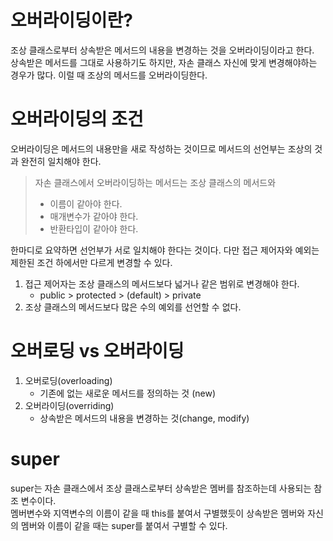 # 오버라이딩이란?

조상 클래스로부터 상속받은 메서드의 내용을 변경하는 것을 오버라이딩이라고 한다.  
상속받은 메서드를 그대로 사용하기도 하지만, 자손 클래스 자신에 맞게 변경해야하는 경우가 많다. 이럴 때 조상의 메서드를 오버라이딩한다.

# 오버라이딩의 조건

오버라이딩은 메서드의 내용만을 새로 작성하는 것이므로 메서드의 선언부는 조상의 것과 완전히 일치해야 한다.

> 자손 클래스에서 오버라이딩하는 메서드는 조상 클래스의 메서드와
>
> - 이름이 같아야 한다.
> - 매개변수가 같아야 한다.
> - 반환타입이 같아야 한다.

한마디로 요약하면 선언부가 서로 일치해야 한다는 것이다. 다만 접근 제어자와 예외는 제한된 조건 하에서만 다르게 변경할 수 있다.

1. 접근 제어자는 조상 클래스의 메서드보다 넓거나 같은 범위로 변경해야 한다.
   - public > protected > (default) > private
2. 조상 클래스의 메서드보다 많은 수의 예외를 선언할 수 없다.

# 오버로딩 vs 오버라이딩

1. 오버로딩(overloading)
   - 기존에 없는 새로운 메서드를 정의하는 것 (new)
2. 오버라이딩(overriding)
   - 상속받은 메서드의 내용을 변경하는 것(change, modify)

# super

super는 자손 클래스에서 조상 클래스로부터 상속받은 멤버를 참조하는데 사용되는 참조 변수이다.  
멤버변수와 지역변수의 이름이 같을 때 this를 붙여서 구별했듯이 상속받은 멤버와 자신의 멤버와 이름이 같을 때는 super를 붙여서 구별할 수 있다.
